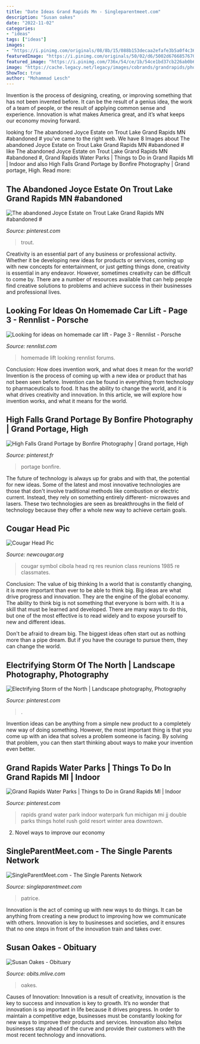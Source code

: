 ```yaml
---
title: "Date Ideas Grand Rapids Mn - Singleparentmeet.com"
description: "Susan oakes"
date: "2022-11-02"
categories:
- "ideas"
tags: ["ideas"]
images:
- "https://i.pinimg.com/originals/08/8b/15/088b153decaa2efafe3b5a0f4c361fa2.jpg"
featuredImage: "https://i.pinimg.com/originals/50/02/d6/5002d676685767083b04602931c4cad8.jpg"
featured_image: "https://i.pinimg.com/736x/54/ce/1b/54ce1bd37cb226ab0b60d3bcd1da0565--fine-art-print-minnesota.jpg"
image: "https://cache.legacy.net/legacy/images/cobrands/grandrapids/photos/photo_20190513_WM0141008_0_20190513.jpgx?w=269&amp;h=500&amp;option=3"
ShowToc: true
author: "Mohammad Lesch"
---
```



Invention is the process of designing, creating, or improving something that has not been invented before. It can be the result of a genius idea, the work of a team of people, or the result of applying common sense and experience. Innovation is what makes America great, and it’s what keeps our economy moving forward.

	

		
looking for The abandoned Joyce Estate on Trout Lake Grand Rapids MN #abandoned # you've came to the right web. We have 8 Images about The abandoned Joyce Estate on Trout Lake Grand Rapids MN #abandoned # like The abandoned Joyce Estate on Trout Lake Grand Rapids MN #abandoned #, Grand Rapids Water Parks | Things to Do in Grand Rapids MI | Indoor and also High Falls Grand Portage by Bonfire Photography | Grand portage, High. Read more:
		
    
## The Abandoned Joyce Estate On Trout Lake Grand Rapids MN #abandoned #

<img loading=lazy src="https://i.pinimg.com/originals/08/8b/15/088b153decaa2efafe3b5a0f4c361fa2.jpg" onerror="this.onerror=null;this.src='https://tse1.mm.bing.net/th?id=OIP.zbIET30rUIubNSN1X0o72AHaJ4&amp;pid=15.1';" alt="The abandoned Joyce Estate on Trout Lake Grand Rapids MN #abandoned #">

_Source: pinterest.com_

>trout. 

	

Creativity is an essential part of any business or professional activity. Whether it be developing new ideas for products or services, coming up with new concepts for entertainment, or just getting things done, creativity is essential in any endeavor. However, sometimes creativity can be difficult to come by. There are a number of resources available that can help people find creative solutions to problems and achieve success in their businesses and professional lives.

    
## Looking For Ideas On Homemade Car Lift - Page 3 - Rennlist - Porsche

<img loading=lazy src="https://rennlist.com/forums/attachments/928-forum/690448d1356534309-looking-for-ideas-on-homemade-car-lift-image_163.jpg" onerror="this.onerror=null;this.src='https://tse1.mm.bing.net/th?id=OIP.PRRsMjuvdUUIJPvTP-0a4QHaFj&amp;pid=15.1';" alt="Looking for ideas on homemade car lift - Page 3 - Rennlist - Porsche">

_Source: rennlist.com_

>homemade lift looking rennlist forums. 

	

Conclusion: How does invention work, and what does it mean for the world?
Invention is the process of coming up with a new idea or product that has not been seen before. Invention can be found in everything from technology to pharmaceuticals to food. It has the ability to change the world, and it is what drives creativity and innovation. In this article, we will explore how invention works, and what it means for the world.

    
## High Falls Grand Portage By Bonfire Photography | Grand Portage, High

<img loading=lazy src="https://i.pinimg.com/736x/54/ce/1b/54ce1bd37cb226ab0b60d3bcd1da0565--fine-art-print-minnesota.jpg" onerror="this.onerror=null;this.src='https://tse4.mm.bing.net/th?id=OIP.QDUoSLR-zVneTBh5nTIoIQHaJ4&amp;pid=15.1';" alt="High Falls Grand Portage by Bonfire Photography | Grand portage, High">

_Source: pinterest.fr_

>portage bonfire. 

	

The future of technology is always up for grabs and with that, the potential for new ideas. Some of the latest and most innovative technologies are those that don't involve traditional methods like combustion or electric current. Instead, they rely on something entirely different- microwaves and lasers. These two technologies are seen as breakthroughs in the field of technology because they offer a whole new way to achieve certain goals.

    
## Cougar Head Pic

<img loading=lazy src="https://www.newcougar.org/forums/attachments/videos-pictures/14337d1089721766-cougar-head-pic-cougar-logo.jpg" onerror="this.onerror=null;this.src='https://tse2.mm.bing.net/th?id=OIP.-C34AzUdvgvWipRnKCvxIQHaHP&amp;pid=15.1';" alt="Cougar Head Pic">

_Source: newcougar.org_

>cougar symbol cibola head rq res reunion class reunions 1985 re classmates. 

	

Conclusion: The value of big thinking
In a world that is constantly changing, it is more important than ever to be able to think big. Big ideas are what drive progress and innovation. They are the engine of the global economy.
The ability to think big is not something that everyone is born with. It is a skill that must be learned and developed. There are many ways to do this, but one of the most effective is to read widely and to expose yourself to new and different ideas.

Don't be afraid to dream big. The biggest ideas often start out as nothing more than a pipe dream. But if you have the courage to pursue them, they can change the world.

    
## Electrifying Storm Of The North | Landscape Photography, Photography

<img loading=lazy src="https://i.pinimg.com/736x/19/83/89/198389e4b20015ed73f15e69c1b63fb7--photo-contest-grand-rapids-mn.jpg" onerror="this.onerror=null;this.src='https://tse3.mm.bing.net/th?id=OIP.6heTlFZlz98vuSBcqJga2wHaFj&amp;pid=15.1';" alt="Electrifying Storm of the North | Landscape photography, Photography">

_Source: pinterest.com_

>. 

	

Invention ideas can be anything from a simple new product to a completely new way of doing something. However, the most important thing is that you come up with an idea that solves a problem someone is facing. By solving that problem, you can then start thinking about ways to make your invention even better.

    
## Grand Rapids Water Parks | Things To Do In Grand Rapids MI | Indoor

<img loading=lazy src="https://i.pinimg.com/originals/50/02/d6/5002d676685767083b04602931c4cad8.jpg" onerror="this.onerror=null;this.src='https://tse2.mm.bing.net/th?id=OIP.6C_tasTlzI2MDlu1E08p8wHaEV&amp;pid=15.1';" alt="Grand Rapids Water Parks | Things to Do in Grand Rapids MI | Indoor">

_Source: pinterest.com_

>rapids grand water park indoor waterpark fun michigan mi jj double parks things hotel rush gold resort winter area downtown. 

	

2. Novel ways to improve our economy

    
## SingleParentMeet.com - The Single Parents Network

<img loading=lazy src="https://pmi4.peoplemedia.com/30/694/17350694/17552040q.jpg" onerror="this.onerror=null;this.src='https://tse2.mm.bing.net/th?id=OIP.ftXXsR9G4z0-7zzSoGxEHAHaHa&amp;pid=15.1';" alt="SingleParentMeet.com - The Single Parents Network">

_Source: singleparentmeet.com_

>patrice. 

	

Innovation is the act of coming up with new ways to do things. It can be anything from creating a new product to improving how we communicate with others. Innovation is key to businesses and societies, and it ensures that no one steps in front of the innovation train and takes over.

    
## Susan Oakes - Obituary

<img loading=lazy src="https://cache.legacy.net/legacy/images/cobrands/grandrapids/photos/photo_20190513_WM0141008_0_20190513.jpgx?w=269&amp;h=500&amp;option=3" onerror="this.onerror=null;this.src='https://tse3.mm.bing.net/th?id=OIP.H3tJymmmNIttFYeRMOujpAAAAA&amp;pid=15.1';" alt="Susan Oakes - Obituary">

_Source: obits.mlive.com_

>oakes. 

	

Causes of Innovation:
Innovation is a result of creativity, innovation is the key to success and innovation is key to growth. It’s no wonder that innovation is so important in life because it drives progress. In order to maintain a competitive edge, businesses must be constantly looking for new ways to improve their products and services. Innovation also helps businesses stay ahead of the curve and provide their customers with the most recent technology and innovations.

